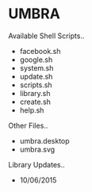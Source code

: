 # UMBRA

Available Shell Scripts..

* facebook.sh
* google.sh
* system.sh
* update.sh
* scripts.sh
* library.sh
* create.sh
* help.sh

Other Files..

* umbra.desktop
* umbra.svg

Library Updates..

* 10/06/2015
